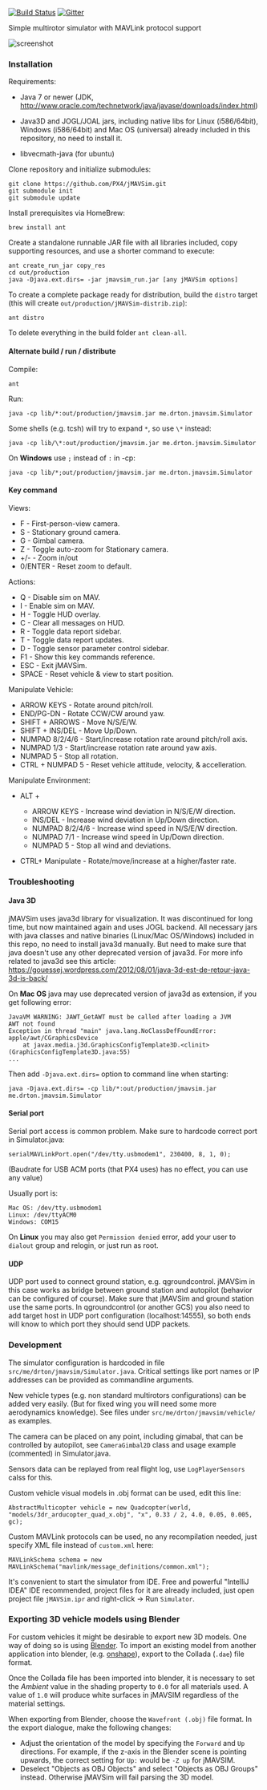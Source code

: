 [![Build Status](https://travis-ci.org/PX4/jMAVSim.svg?branch=master)](https://travis-ci.org/PX4/jMAVSim)
[![Gitter](https://badges.gitter.im/Join%20Chat.svg)](https://gitter.im/DrTon/jMAVSim?utm_source=badge&utm_medium=badge&utm_campaign=pr-badge&utm_content=badge)

Simple multirotor simulator with MAVLink protocol support

![screenshot](art/screenshot.png)

### Installation ###

Requirements:
 * Java 7 or newer (JDK, http://www.oracle.com/technetwork/java/javase/downloads/index.html)

 * Java3D and JOGL/JOAL jars, including native libs for Linux (i586/64bit), Windows (i586/64bit) and Mac OS (universal) already included in this repository, no need to install it.

 * libvecmath-java (for ubuntu)

Clone repository and initialize submodules:
```
git clone https://github.com/PX4/jMAVSim.git
git submodule init
git submodule update
```

Install prerequisites via HomeBrew:

```
brew install ant
```

Create a standalone runnable JAR file with all libraries included, copy supporting resources, and use a shorter command to execute:

```
ant create_run_jar copy_res
cd out/production
java -Djava.ext.dirs= -jar jmavsim_run.jar [any jMAVSim options]
```

To create a complete package ready for distribution, build the `distro` target (this will create `out/production/jMAVSim-distrib.zip`):

```
ant distro
```

To delete everything in the build folder `ant clean-all`.

#### Alternate build / run / distribute

Compile:
```
ant
```

Run:
```
java -cp lib/*:out/production/jmavsim.jar me.drton.jmavsim.Simulator
```

Some shells (e.g. tcsh) will try to expand `*`, so use `\*` instead:
```
java -cp lib/\*:out/production/jmavsim.jar me.drton.jmavsim.Simulator
```

On **Windows** use `;` instead of `:` in -cp:
```
java -cp lib/*;out/production/jmavsim.jar me.drton.jmavsim.Simulator
```

#### Key command ####

Views:
-    F    - First-person-view camera.
-    S    - Stationary ground camera.
-    G    - Gimbal camera.
-    Z    - Toggle auto-zoom for Stationary camera.
-   +/-   - Zoom in/out
- 0/ENTER - Reset zoom to default.

Actions:
-   Q   - Disable sim on MAV.
-   I   - Enable sim on MAV.
-   H   - Toggle HUD overlay.
-   C   - Clear all messages on HUD.
-   R   - Toggle data report sidebar.
-   T   - Toggle data report updates.
-   D   - Toggle sensor parameter control sidebar.
-   F1  - Show this key commands reference.
-  ESC  - Exit jMAVSim.
- SPACE - Reset vehicle & view to start position.

Manipulate Vehicle:
-  ARROW KEYS      - Rotate around pitch/roll.
-  END/PG-DN       - Rotate CCW/CW around yaw.
-  SHIFT + ARROWS  - Move N/S/E/W.
-  SHIFT + INS/DEL - Move Up/Down.
-  NUMPAD 8/2/4/6  - Start/increase rotation rate around pitch/roll axis.
-  NUMPAD 1/3      - Start/increase rotation rate around yaw axis.
-  NUMPAD 5        - Stop all rotation.
-  CTRL + NUMPAD 5 - Reset vehicle attitude, velocity, & accelleration.

Manipulate Environment:
- ALT +
    - ARROW KEYS      - Increase wind deviation in N/S/E/W direction.
    - INS/DEL         - Increase wind deviation in Up/Down direction.
    - NUMPAD 8/2/4/6  - Increase wind speed in N/S/E/W direction.
    - NUMPAD 7/1      - Increase wind speed in Up/Down direction.
    - NUMPAD 5        - Stop all wind and deviations.

- CTRL+ Manipulate - Rotate/move/increase at a higher/faster rate.

### Troubleshooting ###

#### Java 3D

jMAVSim uses java3d library for visualization.
It was discontinued for long time, but now maintained again and uses JOGL backend.
All necessary jars with java classes and native binaries (Linux/Mac OS/Windows) included in this repo, no need to install java3d manually.
But need to make sure that java doesn't use any other deprecated version of java3d.
For more info related to java3d see this article: https://gouessej.wordpress.com/2012/08/01/java-3d-est-de-retour-java-3d-is-back/

On **Mac OS** java may use deprecated version of java3d as extension, if you get following error:
```
JavaVM WARNING: JAWT_GetAWT must be called after loading a JVM
AWT not found
Exception in thread "main" java.lang.NoClassDefFoundError: apple/awt/CGraphicsDevice
	at javax.media.j3d.GraphicsConfigTemplate3D.<clinit>(GraphicsConfigTemplate3D.java:55)
...
```

Then add `-Djava.ext.dirs=` option to command line when starting:
```
java -Djava.ext.dirs= -cp lib/*:out/production/jmavsim.jar me.drton.jmavsim.Simulator
```

#### Serial port

Serial port access is common problem. Make sure to hardcode correct port in Simulator.java:
```
serialMAVLinkPort.open("/dev/tty.usbmodem1", 230400, 8, 1, 0);
```
(Baudrate for USB ACM ports (that PX4 uses) has no effect, you can use any value)

Usually port is:
```
Mac OS: /dev/tty.usbmodem1
Linux: /dev/ttyACM0
Windows: COM15
```

On **Linux** you may also get `Permission denied` error, add your user to `dialout` group and relogin, or just run as root.

#### UDP

UDP port used to connect ground station, e.g. qgroundcontrol.
jMAVSim in this case works as bridge between ground station and autopilot (behavior can be configured of course).
Make sure that jMAVSim and ground station use the same ports.
In qgroundcontrol (or another GCS) you also need to add target host in UDP port configuration (localhost:14555), so both ends will know to which port they should send UDP packets.

### Development ###

The simulator configuration is hardcoded in file `src/me/drton/jmavsim/Simulator.java`. Critical settings like port names or IP addresses can be provided as commandline arguments.

New vehicle types (e.g. non standard multirotors configurations) can be added very easily.
(But for fixed wing you will need some more aerodynamics knowledge).
See files under `src/me/drton/jmavsim/vehicle/` as examples.

The camera can be placed on any point, including gimabal, that can be controlled by autopilot, see `CameraGimbal2D` class and usage example (commented) in Simulator.java.

Sensors data can be replayed from real flight log, use `LogPlayerSensors` calss for this.

Custom vehicle visual models in .obj format can be used, edit this line:
```
AbstractMulticopter vehicle = new Quadcopter(world, "models/3dr_arducopter_quad_x.obj", "x", 0.33 / 2, 4.0, 0.05, 0.005, gc);
```

Custom MAVLink protocols can be used, no any recompilation needed, just specify XML file instead of `custom.xml` here:
```
MAVLinkSchema schema = new MAVLinkSchema("mavlink/message_definitions/common.xml");
```

It's convenient to start the simulator from IDE. Free and powerful "IntelliJ IDEA" IDE recommended, project files for it are already included, just open project file `jMAVSim.ipr` and right-click -> Run `Simulator`.


### Exporting 3D vehicle models using Blender

For custom vehicles it might be desirable to export new 3D models. One way of doing so is using [Blender](https://www.blender.org/). To import an existing model from another application into blender, (e.g. [onshape](https://cad.onshape.com)), export to the Collada (`.dae`) file format.

Once the Collada file has been imported into blender, it is necessary to set the *Ambient* value in the shading property to `0.0` for all materials used. A value of `1.0` will produce white surfaces in jMAVSIM regardless of the material settings.

When exporting from Blender, choose the `Wavefront (.obj)` file format. In the export dialogue, make the following changes:
* Adjust the orientation of the model by specifying the `Forward` and `Up` directions. For example, if the z-axis in the Blender scene is pointing upwards, the correct setting for `Up:` would be `-Z up` for jMAVSIM.
* Deselect "Objects as OBJ Objects" and select "Objects as OBJ Groups" instead. Otherwise jMAVSim will fail parsing the 3D model.
